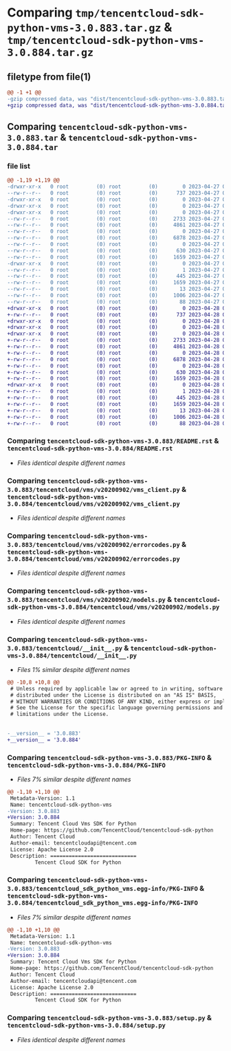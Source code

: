 # Comparing `tmp/tencentcloud-sdk-python-vms-3.0.883.tar.gz` & `tmp/tencentcloud-sdk-python-vms-3.0.884.tar.gz`

## filetype from file(1)

```diff
@@ -1 +1 @@
-gzip compressed data, was "dist/tencentcloud-sdk-python-vms-3.0.883.tar", last modified: Thu Apr 27 01:00:06 2023, max compression
+gzip compressed data, was "dist/tencentcloud-sdk-python-vms-3.0.884.tar", last modified: Fri Apr 28 02:47:15 2023, max compression
```

## Comparing `tencentcloud-sdk-python-vms-3.0.883.tar` & `tencentcloud-sdk-python-vms-3.0.884.tar`

### file list

```diff
@@ -1,19 +1,19 @@
-drwxr-xr-x   0 root         (0) root         (0)        0 2023-04-27 01:00:06.000000 tencentcloud-sdk-python-vms-3.0.883/
--rw-r--r--   0 root         (0) root         (0)      737 2023-04-27 01:00:06.000000 tencentcloud-sdk-python-vms-3.0.883/README.rst
-drwxr-xr-x   0 root         (0) root         (0)        0 2023-04-27 01:00:06.000000 tencentcloud-sdk-python-vms-3.0.883/tencentcloud/
-drwxr-xr-x   0 root         (0) root         (0)        0 2023-04-27 01:00:06.000000 tencentcloud-sdk-python-vms-3.0.883/tencentcloud/vms/
-drwxr-xr-x   0 root         (0) root         (0)        0 2023-04-27 01:00:06.000000 tencentcloud-sdk-python-vms-3.0.883/tencentcloud/vms/v20200902/
--rw-r--r--   0 root         (0) root         (0)     2733 2023-04-27 01:00:06.000000 tencentcloud-sdk-python-vms-3.0.883/tencentcloud/vms/v20200902/vms_client.py
--rw-r--r--   0 root         (0) root         (0)     4861 2023-04-27 01:00:06.000000 tencentcloud-sdk-python-vms-3.0.883/tencentcloud/vms/v20200902/errorcodes.py
--rw-r--r--   0 root         (0) root         (0)        0 2023-04-27 01:00:06.000000 tencentcloud-sdk-python-vms-3.0.883/tencentcloud/vms/v20200902/__init__.py
--rw-r--r--   0 root         (0) root         (0)     6878 2023-04-27 01:00:06.000000 tencentcloud-sdk-python-vms-3.0.883/tencentcloud/vms/v20200902/models.py
--rw-r--r--   0 root         (0) root         (0)        0 2023-04-27 01:00:06.000000 tencentcloud-sdk-python-vms-3.0.883/tencentcloud/vms/__init__.py
--rw-r--r--   0 root         (0) root         (0)      630 2023-04-27 01:00:06.000000 tencentcloud-sdk-python-vms-3.0.883/tencentcloud/__init__.py
--rw-r--r--   0 root         (0) root         (0)     1659 2023-04-27 01:00:06.000000 tencentcloud-sdk-python-vms-3.0.883/PKG-INFO
-drwxr-xr-x   0 root         (0) root         (0)        0 2023-04-27 01:00:06.000000 tencentcloud-sdk-python-vms-3.0.883/tencentcloud_sdk_python_vms.egg-info/
--rw-r--r--   0 root         (0) root         (0)        1 2023-04-27 01:00:06.000000 tencentcloud-sdk-python-vms-3.0.883/tencentcloud_sdk_python_vms.egg-info/dependency_links.txt
--rw-r--r--   0 root         (0) root         (0)      445 2023-04-27 01:00:06.000000 tencentcloud-sdk-python-vms-3.0.883/tencentcloud_sdk_python_vms.egg-info/SOURCES.txt
--rw-r--r--   0 root         (0) root         (0)     1659 2023-04-27 01:00:06.000000 tencentcloud-sdk-python-vms-3.0.883/tencentcloud_sdk_python_vms.egg-info/PKG-INFO
--rw-r--r--   0 root         (0) root         (0)       13 2023-04-27 01:00:06.000000 tencentcloud-sdk-python-vms-3.0.883/tencentcloud_sdk_python_vms.egg-info/top_level.txt
--rw-r--r--   0 root         (0) root         (0)     1006 2023-04-27 01:00:06.000000 tencentcloud-sdk-python-vms-3.0.883/setup.py
--rw-r--r--   0 root         (0) root         (0)       88 2023-04-27 01:00:06.000000 tencentcloud-sdk-python-vms-3.0.883/setup.cfg
+drwxr-xr-x   0 root         (0) root         (0)        0 2023-04-28 02:47:15.000000 tencentcloud-sdk-python-vms-3.0.884/
+-rw-r--r--   0 root         (0) root         (0)      737 2023-04-28 02:47:15.000000 tencentcloud-sdk-python-vms-3.0.884/README.rst
+drwxr-xr-x   0 root         (0) root         (0)        0 2023-04-28 02:47:15.000000 tencentcloud-sdk-python-vms-3.0.884/tencentcloud/
+drwxr-xr-x   0 root         (0) root         (0)        0 2023-04-28 02:47:15.000000 tencentcloud-sdk-python-vms-3.0.884/tencentcloud/vms/
+drwxr-xr-x   0 root         (0) root         (0)        0 2023-04-28 02:47:15.000000 tencentcloud-sdk-python-vms-3.0.884/tencentcloud/vms/v20200902/
+-rw-r--r--   0 root         (0) root         (0)     2733 2023-04-28 02:47:15.000000 tencentcloud-sdk-python-vms-3.0.884/tencentcloud/vms/v20200902/vms_client.py
+-rw-r--r--   0 root         (0) root         (0)     4861 2023-04-28 02:47:15.000000 tencentcloud-sdk-python-vms-3.0.884/tencentcloud/vms/v20200902/errorcodes.py
+-rw-r--r--   0 root         (0) root         (0)        0 2023-04-28 02:47:15.000000 tencentcloud-sdk-python-vms-3.0.884/tencentcloud/vms/v20200902/__init__.py
+-rw-r--r--   0 root         (0) root         (0)     6878 2023-04-28 02:47:15.000000 tencentcloud-sdk-python-vms-3.0.884/tencentcloud/vms/v20200902/models.py
+-rw-r--r--   0 root         (0) root         (0)        0 2023-04-28 02:47:15.000000 tencentcloud-sdk-python-vms-3.0.884/tencentcloud/vms/__init__.py
+-rw-r--r--   0 root         (0) root         (0)      630 2023-04-28 02:47:15.000000 tencentcloud-sdk-python-vms-3.0.884/tencentcloud/__init__.py
+-rw-r--r--   0 root         (0) root         (0)     1659 2023-04-28 02:47:15.000000 tencentcloud-sdk-python-vms-3.0.884/PKG-INFO
+drwxr-xr-x   0 root         (0) root         (0)        0 2023-04-28 02:47:15.000000 tencentcloud-sdk-python-vms-3.0.884/tencentcloud_sdk_python_vms.egg-info/
+-rw-r--r--   0 root         (0) root         (0)        1 2023-04-28 02:47:15.000000 tencentcloud-sdk-python-vms-3.0.884/tencentcloud_sdk_python_vms.egg-info/dependency_links.txt
+-rw-r--r--   0 root         (0) root         (0)      445 2023-04-28 02:47:15.000000 tencentcloud-sdk-python-vms-3.0.884/tencentcloud_sdk_python_vms.egg-info/SOURCES.txt
+-rw-r--r--   0 root         (0) root         (0)     1659 2023-04-28 02:47:15.000000 tencentcloud-sdk-python-vms-3.0.884/tencentcloud_sdk_python_vms.egg-info/PKG-INFO
+-rw-r--r--   0 root         (0) root         (0)       13 2023-04-28 02:47:15.000000 tencentcloud-sdk-python-vms-3.0.884/tencentcloud_sdk_python_vms.egg-info/top_level.txt
+-rw-r--r--   0 root         (0) root         (0)     1006 2023-04-28 02:47:15.000000 tencentcloud-sdk-python-vms-3.0.884/setup.py
+-rw-r--r--   0 root         (0) root         (0)       88 2023-04-28 02:47:15.000000 tencentcloud-sdk-python-vms-3.0.884/setup.cfg
```

### Comparing `tencentcloud-sdk-python-vms-3.0.883/README.rst` & `tencentcloud-sdk-python-vms-3.0.884/README.rst`

 * *Files identical despite different names*

### Comparing `tencentcloud-sdk-python-vms-3.0.883/tencentcloud/vms/v20200902/vms_client.py` & `tencentcloud-sdk-python-vms-3.0.884/tencentcloud/vms/v20200902/vms_client.py`

 * *Files identical despite different names*

### Comparing `tencentcloud-sdk-python-vms-3.0.883/tencentcloud/vms/v20200902/errorcodes.py` & `tencentcloud-sdk-python-vms-3.0.884/tencentcloud/vms/v20200902/errorcodes.py`

 * *Files identical despite different names*

### Comparing `tencentcloud-sdk-python-vms-3.0.883/tencentcloud/vms/v20200902/models.py` & `tencentcloud-sdk-python-vms-3.0.884/tencentcloud/vms/v20200902/models.py`

 * *Files identical despite different names*

### Comparing `tencentcloud-sdk-python-vms-3.0.883/tencentcloud/__init__.py` & `tencentcloud-sdk-python-vms-3.0.884/tencentcloud/__init__.py`

 * *Files 1% similar despite different names*

```diff
@@ -10,8 +10,8 @@
 # Unless required by applicable law or agreed to in writing, software
 # distributed under the License is distributed on an "AS IS" BASIS,
 # WITHOUT WARRANTIES OR CONDITIONS OF ANY KIND, either express or implied.
 # See the License for the specific language governing permissions and
 # limitations under the License.
 
 
-__version__ = '3.0.883'
+__version__ = '3.0.884'
```

### Comparing `tencentcloud-sdk-python-vms-3.0.883/PKG-INFO` & `tencentcloud-sdk-python-vms-3.0.884/PKG-INFO`

 * *Files 7% similar despite different names*

```diff
@@ -1,10 +1,10 @@
 Metadata-Version: 1.1
 Name: tencentcloud-sdk-python-vms
-Version: 3.0.883
+Version: 3.0.884
 Summary: Tencent Cloud Vms SDK for Python
 Home-page: https://github.com/TencentCloud/tencentcloud-sdk-python
 Author: Tencent Cloud
 Author-email: tencentcloudapi@tencent.com
 License: Apache License 2.0
 Description: ============================
         Tencent Cloud SDK for Python
```

### Comparing `tencentcloud-sdk-python-vms-3.0.883/tencentcloud_sdk_python_vms.egg-info/PKG-INFO` & `tencentcloud-sdk-python-vms-3.0.884/tencentcloud_sdk_python_vms.egg-info/PKG-INFO`

 * *Files 7% similar despite different names*

```diff
@@ -1,10 +1,10 @@
 Metadata-Version: 1.1
 Name: tencentcloud-sdk-python-vms
-Version: 3.0.883
+Version: 3.0.884
 Summary: Tencent Cloud Vms SDK for Python
 Home-page: https://github.com/TencentCloud/tencentcloud-sdk-python
 Author: Tencent Cloud
 Author-email: tencentcloudapi@tencent.com
 License: Apache License 2.0
 Description: ============================
         Tencent Cloud SDK for Python
```

### Comparing `tencentcloud-sdk-python-vms-3.0.883/setup.py` & `tencentcloud-sdk-python-vms-3.0.884/setup.py`

 * *Files identical despite different names*

